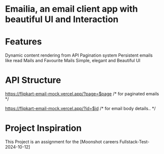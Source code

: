 # Emailia, an email client app with beautiful UI and Interaction

# Features
Dynamic content rendering from API
Pagination system
Persistent emails like read Mails and Favourite Mails
Simple, elegant and Beautiful UI


# API Structure
https://flipkart-email-mock.vercel.app/?page=$page   /* for paginated emails */

https://flipkart-email-mock.vercel.app/?id=$id      /* for email body details.. */



# Project Inspiration
This Project is an assignment for the [Moonshot careers Fullstack-Test-2024-10-12]



